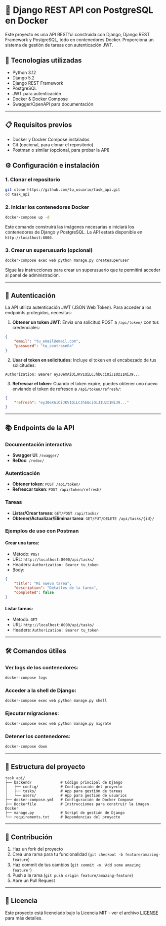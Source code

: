 # 🐍 Django REST API con PostgreSQL en Docker

Este proyecto es una API RESTful construida con Django, Django REST Framework y PostgreSQL, todo en contenedores Docker. Proporciona un sistema de gestión de tareas con autenticación JWT.

## 🚀 Tecnologías utilizadas

- Python 3.12
- Django 5.2
- Django REST Framework
- PostgreSQL
- JWT para autenticación
- Docker & Docker Compose
- Swagger/OpenAPI para documentación

---

## 📋 Requisitos previos

- Docker y Docker Compose instalados
- Git (opcional, para clonar el repositorio)
- Postman o similar (opcional, para probar la API)

## ⚙️ Configuración e instalación

### 1. Clonar el repositorio

```bash
git clone https://github.com/tu_usuario/task_api.git
cd task_api
```

### 2. Iniciar los contenedores Docker

```bash
docker-compose up -d
```

Este comando construirá las imágenes necesarias e iniciará los contenedores de Django y PostgreSQL. La API estará disponible en `http://localhost:8000`.

### 3. Crear un superusuario (opcional)

```bash
docker-compose exec web python manage.py createsuperuser
```

Sigue las instrucciones para crear un superusuario que te permitirá acceder al panel de administración.

---

## 🔑 Autenticación

La API utiliza autenticación JWT (JSON Web Token). Para acceder a los endpoints protegidos, necesitas:

1. **Obtener un token JWT**: Envía una solicitud POST a `/api/token/` con tus credenciales:

```json
{
    "email": "tu_email@email.com",
    "password": "tu_contraseña"
}
```

2. **Usar el token en solicitudes**: Incluye el token en el encabezado de tus solicitudes:

```
Authorization: Bearer eyJ0eXAiOiJKV1QiLCJhbGciOiJIUzI1NiJ9...
```

3. **Refrescar el token**: Cuando el token expire, puedes obtener uno nuevo enviando el token de refresco a `/api/token/refresh/`:

```json
{
    "refresh": "eyJ0eXAiOiJKV1QiLCJhbGciOiJIUzI1NiJ9..."
}
```

---

## 📚 Endpoints de la API

### Documentación interactiva
- **Swagger UI**: `/swagger/`
- **ReDoc**: `/redoc/`

### Autenticación
- **Obtener token**: `POST /api/token/`
- **Refrescar token**: `POST /api/token/refresh/`

### Tareas
- **Listar/Crear tareas**: `GET/POST /api/tasks/`
- **Obtener/Actualizar/Eliminar tarea**: `GET/PUT/DELETE /api/tasks/{id}/`

### Ejemplos de uso con Postman

#### Crear una tarea:
- Método: `POST`
- URL: `http://localhost:8000/api/tasks/`
- Headers: `Authorization: Bearer tu_token`
- Body:
```json
{
    "title": "Mi nueva tarea",
    "description": "Detalles de la tarea",
    "completed": false
}
```

#### Listar tareas:
- Método: `GET`
- URL: `http://localhost:8000/api/tasks/`
- Headers: `Authorization: Bearer tu_token`

---

## 🛠️ Comandos útiles

### Ver logs de los contenedores:
```bash
docker-compose logs
```

### Acceder a la shell de Django:
```bash
docker-compose exec web python manage.py shell
```

### Ejecutar migraciones:
```bash
docker-compose exec web python manage.py migrate
```

### Detener los contenedores:
```bash
docker-compose down
```

---

## 📝 Estructura del proyecto

```
task_api/
├── backend/             # Código principal de Django
│   ├── config/          # Configuración del proyecto
│   ├── tasks/           # App para gestión de tareas
│   └── users/           # App para gestión de usuarios
├── docker-compose.yml   # Configuración de Docker Compose
├── Dockerfile           # Instrucciones para construir la imagen Docker
├── manage.py            # Script de gestión de Django
└── requirements.txt     # Dependencias del proyecto
```

---

## 🤝 Contribución

1. Haz un fork del proyecto
2. Crea una rama para tu funcionalidad (`git checkout -b feature/amazing-feature`)
3. Haz commit de tus cambios (`git commit -m 'Add some amazing feature'`)
4. Push a la rama (`git push origin feature/amazing-feature`)
5. Abre un Pull Request

---

## 📄 Licencia

Este proyecto está licenciado bajo la Licencia MIT - ver el archivo [LICENSE](LICENSE) para más detalles.
